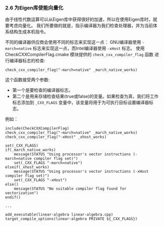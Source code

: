 ### 2.6 为Eigen库使能向量化

由于线性代数运算可以从Eigen库中获得很好的加速，所以在使用Eigen库时，就要考虑向量化。
我们所要做的就是，指示编译器为我们检查处理器，并为当前体系结构生成本机指令。

不同的编译器供应商会使用不同的标志来实现这一点：
GNU编译器使用 `-march=native` 标志来实现这一点，而Intel编译器使用 `-xHost` 标志。
使用 CheckCXXCompilerFlag.cmake 模块提供的 `check_cxx_compiler_flag` 函数
进行编译器标志的检查:
```
check_cxx_compiler_flag("-march=native" _march_native_works)
```
这个函数接受两个参数:
- 第一个是要检查的编译器标志。
- 第二个是用来存储检查结果(true或false)的变量。如果检查为真，我们将工作标志添加到 `_CXX_FLAGS` 变量中，该变量将用于为可执行目标设置编译器标志。

例如：
```
include(CheckCXXCompilerFlag)
check_cxx_compiler_flag("-march=native" _march_native_works)
check_cxx_compiler_flag("-xHost" _xhost_works)

set(_CXX_FLAGS)
if(_march_native_works)
    message(STATUS "Using processor's vector instructions (-march=native compiler flag set)")
    set(_CXX_FLAGS "-march=native")
elseif(_xhost_works)
    message(STATUS "Using processor's vector instructions (-xHost compiler flag set)")
    set(_CXX_FLAGS "-xHost")
else()
    message(STATUS "No suitable compiler flag found for vectorization")
endif()

...

add_executable(linear-algebra linear-algebra.cpp)
target_compile_options(linear-algebra PRIVATE ${_CXX_FLAGS})
```
